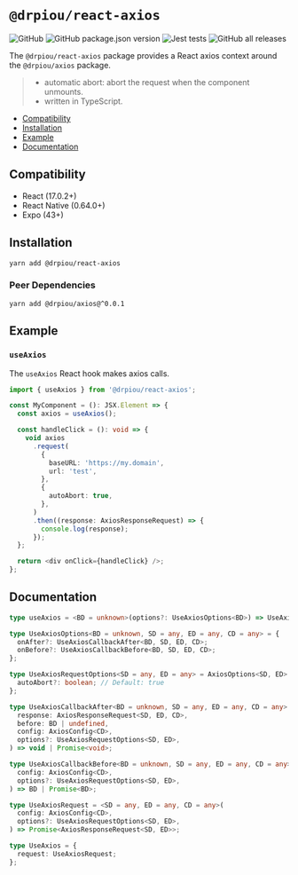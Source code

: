 # `@drpiou/react-axios`

![GitHub](https://img.shields.io/github/license/drpiou/react-axios)
![GitHub package.json version](https://img.shields.io/github/package-json/v/drpiou/react-axios)
![Jest tests](https://img.shields.io/badge/stage-experimental-important)
![GitHub all releases](https://img.shields.io/github/downloads/drpiou/react-axios/total)

The `@drpiou/react-axios` package provides a React axios context around the `@drpiou/axios` package.

> - automatic abort: abort the request when the component unmounts.
> - written in TypeScript.

<!--ts-->

- [Compatibility](#compatibility)
- [Installation](#installation)
- [Example](#example)
- [Documentation](#documentation)

<!--te-->

## Compatibility

- React (17.0.2+)
- React Native (0.64.0+)
- Expo (43+)

## Installation

```shell
yarn add @drpiou/react-axios
```

### Peer Dependencies

```shell
yarn add @drpiou/axios@^0.0.1
```

## Example

### `useAxios`

The `useAxios` React hook makes axios calls.

```typescript jsx
import { useAxios } from '@drpiou/react-axios';

const MyComponent = (): JSX.Element => {
  const axios = useAxios();

  const handleClick = (): void => {
    void axios
      .request(
        {
          baseURL: 'https://my.domain',
          url: 'test',
        },
        {
          autoAbort: true,
        },
      )
      .then((response: AxiosResponseRequest) => {
        console.log(response);
      });
  };

  return <div onClick={handleClick} />;
};
```

## Documentation

```typescript
type useAxios = <BD = unknown>(options?: UseAxiosOptions<BD>) => UseAxios;

type UseAxiosOptions<BD = unknown, SD = any, ED = any, CD = any> = {
  onAfter?: UseAxiosCallbackAfter<BD, SD, ED, CD>;
  onBefore?: UseAxiosCallbackBefore<BD, SD, ED, CD>;
};

type UseAxiosRequestOptions<SD = any, ED = any> = AxiosOptions<SD, ED> & {
  autoAbort?: boolean; // Default: true
};

type UseAxiosCallbackAfter<BD = unknown, SD = any, ED = any, CD = any> = (
  response: AxiosResponseRequest<SD, ED, CD>,
  before: BD | undefined,
  config: AxiosConfig<CD>,
  options?: UseAxiosRequestOptions<SD, ED>,
) => void | Promise<void>;

type UseAxiosCallbackBefore<BD = unknown, SD = any, ED = any, CD = any> = (
  config: AxiosConfig<CD>,
  options?: UseAxiosRequestOptions<SD, ED>,
) => BD | Promise<BD>;

type UseAxiosRequest = <SD = any, ED = any, CD = any>(
  config: AxiosConfig<CD>,
  options?: UseAxiosRequestOptions<SD, ED>,
) => Promise<AxiosResponseRequest<SD, ED>>;

type UseAxios = {
  request: UseAxiosRequest;
};
```
